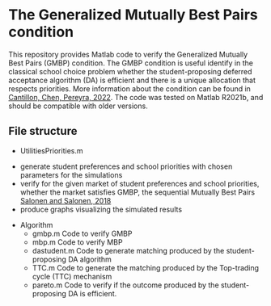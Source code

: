 # The Generalized Mutually Best Pairs condition

 This repository provides Matlab code to verify the Generalized Mutually Best Pairs (GMBP) condition. The GMBP condition is useful identify in the classical school choice problem whether the student-proposing deferred acceptance algorithm (DA) is efficient and there is a unique allocation that respects priorities. More information about the condition can be found in [Cantillon, Chen, Pereyra, 2022](https://arxiv.org/abs/2212.02881). The code was tested on Matlab R2021b, and should be compatible with older versions.

 ## File structure
 * UtilitiesPriorities.m
  + generate student preferences and school priorities with chosen parameters for the simulations
  + verify for the given market of student preferences and school priorities, whether the market satisfies GMBP, the sequential Mutually Best Pairs [Salonen and Salonen, 2018](https://www.sciencedirect.com/science/article/pii/S016548961730001X)
  + produce graphs visualizing the simulated results
* Algorithm
  + gmbp.m Code to verify GMBP
  + mbp.m  Code to verify MBP
  + dastudent.m  Code to generate matching produced by the student-proposing DA algorithm
  + TTC.m Code to generate the matching produced by the Top-trading cycle (TTC) mechanism
  + pareto.m Code to verify if the outcome produced by the student-proposing DA is efficient.
